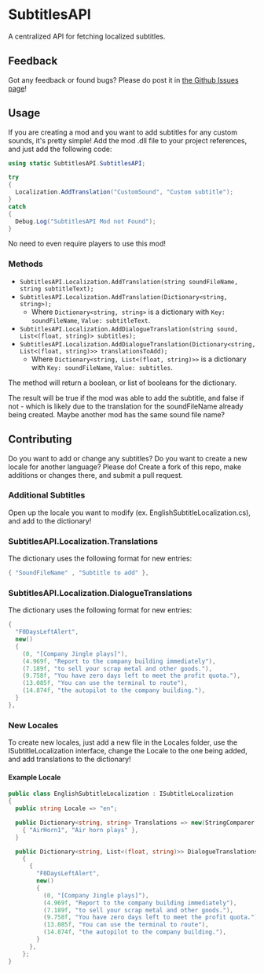 # SubtitlesAPI

A centralized API for fetching localized subtitles.

## Feedback

Got any feedback or found bugs? Please do post it in [the Github Issues page](https://github.com/JanGuillermo/LethalCompany/issues)!

## Usage

If you are creating a mod and you want to add subtitles for any custom sounds, it's pretty simple! Add the mod .dll file to your project references, and just add the following code:

```cs
using static SubtitlesAPI.SubtitlesAPI;

try
{
  Localization.AddTranslation("CustomSound", "Custom subtitle");
}
catch
{
  Debug.Log("SubtitlesAPI Mod not Found");
}
```

No need to even require players to use this mod!

### Methods

- `SubtitlesAPI.Localization.AddTranslation(string soundFileName, string subtitleText);`
- `SubtitlesAPI.Localization.AddTranslation(Dictionary<string, string>);`
  - Where `Dictionary<string, string>` is a dictionary with `Key: soundFileName`, `Value: subtitleText`.
- `SubtitlesAPI.Localization.AddDialogueTranslation(string sound, List<(float, string)> subtitles);`
- `SubtitlesAPI.Localization.AddDialogueTranslation(Dictionary<string, List<(float, string)>> translationsToAdd);`
  - Where `Dictionary<string, List<(float, string)>>` is a dictionary with `Key: soundFileName`, `Value: subtitles`.

The method will return a boolean, or list of booleans for the dictionary.

The result will be true if the mod was able to add the subtitle, and false if not - which is likely due to the translation for the soundFileName already being created. Maybe another mod has the same sound file name?

## Contributing

Do you want to add or change any subtitles? Do you want to create a new locale for another language? Please do! Create a fork of this repo, make additions or changes there, and submit a pull request.

### Additional Subtitles

Open up the locale you want to modify (ex. EnglishSubtitleLocalization.cs), and add to the dictionary!

### SubtitlesAPI.Localization.Translations

The dictionary uses the following format for new entries:

```cs
{ "SoundFileName" , "Subtitle to add" },
```

### SubtitlesAPI.Localization.DialogueTranslations

The dictionary uses the following format for new entries:

```cs
{
  "F0DaysLeftAlert",
  new()
  {
    (0, "[Company Jingle plays]"),
    (4.969f, "Report to the company building immediately"),
    (7.189f, "to sell your scrap metal and other goods."),
    (9.758f, "You have zero days left to meet the profit quota."),
    (13.085f, "You can use the terminal to route"),
    (14.874f, "the autopilot to the company building."),
  }
},
```

### New Locales

To create new locales, just add a new file in the Locales folder, use the ISubtitleLocalization interface, change the Locale to the one being added, and add translations to the dictionary!

#### Example Locale

```cs
public class EnglishSubtitleLocalization : ISubtitleLocalization
{
  public string Locale => "en";

  public Dictionary<string, string> Translations => new(StringComparer.OrdinalIgnoreCase) {
    { "AirHorn1", "Air horn plays" },
  }

  public Dictionary<string, List<(float, string)>> DialogueTranslations => new(StringComparer.OrdinalIgnoreCase)
    {
      {
        "F0DaysLeftAlert",
        new()
        {
          (0, "[Company Jingle plays]"),
          (4.969f, "Report to the company building immediately"),
          (7.189f, "to sell your scrap metal and other goods."),
          (9.758f, "You have zero days left to meet the profit quota."),
          (13.085f, "You can use the terminal to route"),
          (14.874f, "the autopilot to the company building."),
        }
      },
    };
}
```
